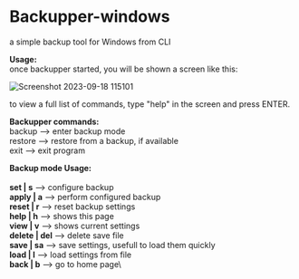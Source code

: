 # Backupper-windows
a simple backup tool for Windows from CLI

**Usage:**\
once backupper started, you will be shown a screen like this:

![Screenshot 2023-09-18 115101](https://github.com/SamuGallo/Backupper-windows/assets/112279924/268621db-7e91-4f7f-aed4-411eabd8acb7)

to view a full list of commands, type "help" in the screen and press ENTER.

**Backupper commands:**\
backup --> enter backup mode\
restore --> restore from a backup, if available\
exit --> exit program

**Backup mode Usage:** \
\
**set | s** --> configure backup\
**apply | a** --> perform configured backup\
**reset | r** --> reset backup settings\
**help | h** --> shows this page\
**view | v** --> shows current settings\
**delete | del** --> delete save file\
**save | sa** --> save settings, usefull to load them quickly\
**load | l** --> load settings from file\
**back | b** --> go to home page\
